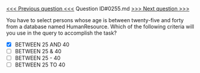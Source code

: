 [<<< Previous question <<<](0254.md)  Question ID#0255.md  [>>> Next question >>>](0256.md) 

You have to select persons whose age is between twenty-five and forty from a database named HumanResource. Which of the following criteria will you use in the query to accomplish the task?

- [x] BETWEEN 25 AND 40
- [ ] BETWEEN 25 & 40
- [ ] BETWEEN 25 - 40
- [ ] BETWEEN 25 TO 40
